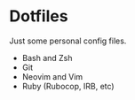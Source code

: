 # Dotfiles

Just some personal config files.

- Bash and Zsh
- Git
- Neovim and Vim
- Ruby (Rubocop, IRB, etc)

